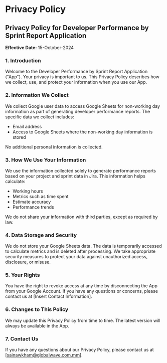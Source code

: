 # Privacy Policy

## Privacy Policy for Developer Performance by Sprint Report Application

**Effective Date:** 15-October-2024

### 1. Introduction

Welcome to the Developer Performance by Sprint Report Application ("App"). Your privacy is important to us. This Privacy Policy describes how we collect, use, and protect your information when you use our App.

### 2. Information We Collect

We collect Google user data to access Google Sheets for non-working day information as part of generating developer performance reports. The specific data we collect includes:

- Email address
- Access to Google Sheets where the non-working day information is stored

No additional personal information is collected.

### 3. How We Use Your Information

We use the information collected solely to generate performance reports based on your project and sprint data in Jira. This information helps calculate:

- Working hours
- Metrics such as time spent
- Estimate accuracy
- Performance trends

We do not share your information with third parties, except as required by law.

### 4. Data Storage and Security

We do not store your Google Sheets data. The data is temporarily accessed to calculate metrics and is deleted after processing. We take appropriate security measures to protect your data against unauthorized access, disclosure, or misuse.

### 5. Your Rights

You have the right to revoke access at any time by disconnecting the App from your Google Account. If you have any questions or concerns, please contact us at [Insert Contact Information].

### 6. Changes to This Policy

We may update this Privacy Policy from time to time. The latest version will always be available in the App.

### 7. Contact Us

If you have any questions about our Privacy Policy, please contact us at [sainawkham@globalwave.com.mm].
